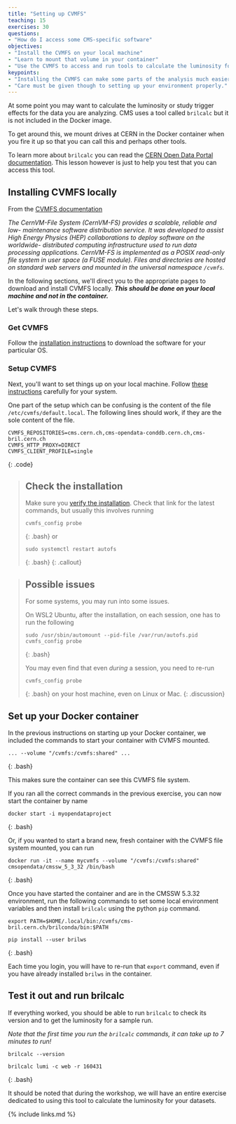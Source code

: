 ```yaml
---
title: "Setting up CVMFS"
teaching: 15
exercises: 30
questions:
- "How do I access some CMS-specific software"
objectives:
- "Install the CVMFS on your local machine"
- "Learn to mount that volume in your container"
- "Use the CVMFS to access and run tools to calculate the luminosity for specific run periods"
keypoints:
- "Installing the CVMFS can make some parts of the analysis much easier"
- "Care must be given though to setting up your environment properly."
---
```


At some point you may want to calculate the luminosity or study trigger 
effects for the data you are analyzing. CMS uses a tool called `brilcalc` 
but it is not included in the Docker image.

To get around this, we mount drives at CERN in the Docker container when you fire it up
so that you can call this and perhaps other tools. 

To learn more about `brilcalc` you can read the 
[CERN Open Data Portal documentation](http://opendata.cern.ch/docs/cms-guide-luminosity-calculation).
This lesson however is just to help you test that you can access this tool. 

## Installing CVMFS locally

From the [CVMFS documentation](https://cvmfs.readthedocs.io/en/stable/index.html)

*The CernVM-File System (CernVM-FS) provides a scalable, reliable and low- maintenance software distribution service. It was developed to assist High Energy Physics (HEP) collaborations to deploy software on the worldwide- distributed computing infrastructure used to run data processing applications. CernVM-FS is implemented as a POSIX read-only file system in user space (a FUSE module). Files and directories are hosted on standard web servers and mounted in the universal namespace `/cvmfs`.*

In the following sections, we'll direct you to the appropriate pages to download
and install CVMFS locally. 
***This should be done on your local machine and not in the container.***

Let's walk through these steps.

### Get CVMFS

Follow the [installation instructions](https://cvmfs.readthedocs.io/en/stable/cpt-quickstart.html#getting-the-software) 
to download the software for your particular OS. 

### Setup CVMFS

Next, you'll want to set things up on your local machine. Follow
[these instructions](https://cvmfs.readthedocs.io/en/stable/cpt-quickstart.html#setting-up-the-software) carefully
for your system. 

One part of the setup which can be confusing is the content of the file `/etc/cvmfs/default.local`. 
The following lines should work, if they are the sole content of the file.

~~~
CVMFS_REPOSITORIES=cms.cern.ch,cms-opendata-conddb.cern.ch,cms-bril.cern.ch
CVMFS_HTTP_PROXY=DIRECT
CVMFS_CLIENT_PROFILE=single
~~~
{: .code}

> ## Check the installation
>
> Make sure you [verify the installation](https://cvmfs.readthedocs.io/en/stable/cpt-quickstart.html#verify-the-file-system).
> Check that link for the latest commands, but usually this involves running
> 
> ~~~
> cvmfs_config probe
> ~~~
> {: .bash}
> or
> ~~~
> sudo systemctl restart autofs
> ~~~
> {: .bash}
{: .callout}

> ## Possible issues
> 
> For some systems, you may run into some issues.
>
> On WSL2 Ubuntu, after the installation, on each session, one has to run the following
> ~~~
> sudo /usr/sbin/automount --pid-file /var/run/autofs.pid
> cvmfs_config probe
> ~~~
> {: .bash}
>
> You may even find that even *during* a session, you need to re-run
> ~~~
> cvmfs_config probe
> ~~~
> {: .bash}
> on your host machine, even on Linux or Mac.
{: .discussion}

## Set up your Docker container

In the previous instructions on starting up your Docker container, we included the commands
to start your container with CVMFS mounted. 

~~~
... --volume "/cvmfs:/cvmfs:shared" ...
~~~
{: .bash}

This makes sure the container can see this CVMFS file system. 

If you ran all the correct commands in the previous exercise, you can now start the 
container by name

~~~
docker start -i myopendataproject
~~~
{: .bash}

Or, if you wanted to start a brand new, fresh container with the CVMFS file system mounted, 
you can run

~~~
docker run -it --name mycvmfs --volume "/cvmfs:/cvmfs:shared" cmsopendata/cmssw_5_3_32 /bin/bash
~~~
{: .bash}


Once you have started the container
and are in the CMSSW 5.3.32 environment, run the following commands to set some local environment
variables and then install `brilcalc` using the python `pip` command.

~~~
export PATH=$HOME/.local/bin:/cvmfs/cms-bril.cern.ch/brilconda/bin:$PATH

pip install --user brilws
~~~
{: .bash}

Each time you login, you will have to re-run that `export` command, even if you have
already installed `brilws` in the container. 

## Test it out and run brilcalc

If everything worked, you should be able to run `brilcalc` to check its version and 
to get the luminosity for a sample run. 

_Note that the first time you run the `brilcalc` commands, it can take up to 7 minutes to run!_

~~~
brilcalc --version

brilcalc lumi -c web -r 160431
~~~
{: .bash}

It should be noted that during the workshop, we will have an entire exercise dedicated to using this tool
to calculate the luminosity for your datasets. 


{% include links.md %}

